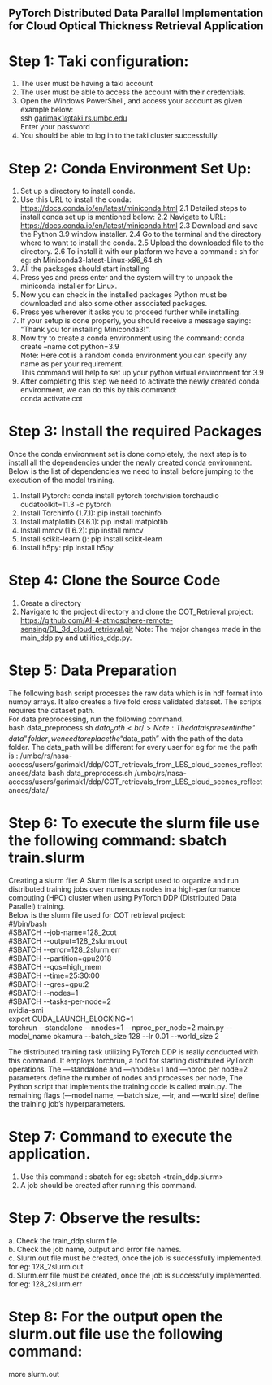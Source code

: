 ## PyTorch Distributed Data Parallel Implementation for Cloud Optical Thickness Retrieval Application

# Step 1: Taki configuration:
1. The user must be having a taki account
2. The user must be able to access the account with their credentials.
3. Open the Windows PowerShell, and access your account as given example below: <br />
    ssh garimak1@taki.rs.umbc.edu <br />
    Enter your password <br />
4. You should be able to log in to the taki cluster successfully.

# Step 2: Conda Environment Set Up:
1. Set up a directory to install conda.
2. Use this URL to install the conda: https://docs.conda.io/en/latest/miniconda.html
    2.1 Detailed steps to install conda set up is mentioned below:
    2.2 Navigate to URL: https://docs.conda.io/en/latest/miniconda.html
    2.3 Download and save the Python 3.9 window installer.
    2.4 Go to the terminal and the directory where to want to install the conda.
    2.5 Upload the downloaded file to the directory.
    2.6 To install it with our platform we have a command :
        sh <filename>
        for eg: sh  Miniconda3-latest-Linux-x86_64.sh
3. All the packages should start installing 
4. Press yes and press enter and the system will try to unpack the miniconda installer for Linux.
5. Now you can check in the installed packages Python must be downloaded and also some other associated packages.
6. Press yes wherever it asks you to proceed further while installing.
7. If your setup is done properly, you should receive a message saying: "Thank you for installing Miniconda3!".
8. Now try to create a conda environment using the command: conda create –name cot python=3.9   <br />
Note: Here cot is a random conda environment you can specify any name as per your requirement.  <br />
      This command will help to set up your python virtual environment for 3.9
9. After completing this step we need to activate the newly created conda environment, we can do this by this command:<br />
    conda activate cot

# Step 3: Install the required Packages
 Once the conda environment set is done completely, the next step is to install all the dependencies under the newly created conda environment. <br />
 Below is the list of dependencies we need to install before jumping to the execution of the model training.
1. Install Pytorch: conda install pytorch torchvision torchaudio cudatoolkit=11.3 -c pytorch
2. Install Torchinfo (1.7.1): pip install torchinfo
3. Install matplotlib (3.6.1): pip install matplotlib
4. Install mmcv (1.6.2): pip install mmcv
5. Install scikit-learn (): pip install scikit-learn
6. Install h5py: pip install h5py

# Step 4: Clone the Source Code
1. Create a directory 
2. Navigate to the project directory and clone the COT_Retrieval project: https://github.com/AI-4-atmosphere-remote-sensing/DL_3d_cloud_retrieval.git
Note: The major changes made in the main_ddp.py and utilities_ddp.py.

# Step 5: Data Preparation
The following bash script processes the raw data which is in hdf format into numpy arrays. It also creates a five fold cross validated dataset. The scripts requires the dataset path. <br />
For data preprocessing, run the following command. <br />
bash data_preprocess.sh $data_path <br />
Note: The data is present in the “data” folder, we need to replace the “$data_path”  with the path of the data folder.
The data_path will be different for every user for eg for me the path is : /umbc/rs/nasa-access/users/garimak1/ddp/COT_retrievals_from_LES_cloud_scenes_reflectances/data
 bash data_preprocess.sh /umbc/rs/nasa-access/users/garimak1/ddp/COT_retrievals_from_LES_cloud_scenes_reflectances/data/

# Step 6: To execute the slurm file use the following command: sbatch train.slurm
Creating a slurm file: A Slurm file is a script used to organize and run distributed training jobs over numerous nodes in a high-performance computing (HPC) cluster when using PyTorch DDP (Distributed Data Parallel) training. <br />
Below is the slurm file used for COT retrieval project: <br />
#!/bin/bash <br />
#SBATCH --job-name=128_2cot  <br />
#SBATCH --output=128_2slurm.out <br />
#SBATCH --error=128_2slurm.err <br />
#SBATCH --partition=gpu2018 <br />
#SBATCH --qos=high_mem <br />
#SBATCH --time=25:30:00  <br />
#SBATCH --gres=gpu:2 <br />
#SBATCH --nodes=1 <br />
#SBATCH --tasks-per-node=2 <br />
nvidia-smi <br />
export CUDA_LAUNCH_BLOCKING=1 <br />
torchrun --standalone --nnodes=1 --nproc_per_node=2 main.py --model_name okamura --batch_size 128 --lr 0.01 --world_size 2 <br />

The distributed training task utilizing PyTorch DDP is really conducted with this command. It employs torchrun, a tool for starting distributed PyTorch operations. The —standalone and —nnodes=1 and —nproc per node=2 parameters define the number of nodes and processes per node, The Python script that implements the training code is called main.py. The remaining flags (—model name, —batch size, —lr, and —world size) define the training job’s hyperparameters.

# Step 7: Command to execute the application.
1. Use this command : sbatch <slurm file>
    for eg: sbatch <train_ddp.slurm>
2. A job should be created after running this command.

# Step 7: Observe the results:
  a. Check the train_ddp.slurm file. <br />
  b. Check the job name, output and error file names.  <br />
  c. Slurm.out file must be created, once the job is successfully implemented. for eg: 128_2slurm.out<br />
  d. Slurm.err file must be created, once the job is successfully implemented. for eg: 128_2slurm.err<br />

# Step 8: For the output open the slurm.out file use the following command:
 more slurm.out
